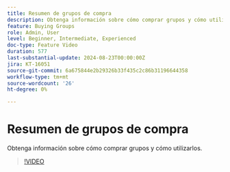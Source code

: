```yaml
---
title: Resumen de grupos de compra
description: Obtenga información sobre cómo comprar grupos y cómo utilizarlos.
feature: Buying Groups
role: Admin, User
level: Beginner, Intermediate, Experienced
doc-type: Feature Video
duration: 577
last-substantial-update: 2024-08-23T00:00:00Z
jira: KT-16051
source-git-commit: 6a675844e2b29326b33f435c2c86b31196644358
workflow-type: tm+mt
source-wordcount: '26'
ht-degree: 0%

---
```



# Resumen de grupos de compra

Obtenga información sobre cómo comprar grupos y cómo utilizarlos.

>[!VIDEO](https://video.tv.adobe.com/v/3433078/?learn=on)
